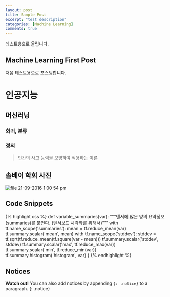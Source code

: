 ```yaml
---
layout: post
title: Sample Post
excerpt: "test description"
categories: [Machine Learning]
comments: true
---
```


테스트용으로 올립니다.

## Machine Learning First Post

처음 테스트용으로 포스팅합니다. 

# 인공지능

## 머신러닝

### 회귀, 분류


### 정의

> 인간의 사고 능력을 모방하여 적용하는 이론

## 솔베이 학회 사진
![file 21-09-2016 1 00 54 pm](https://user-images.githubusercontent.com/26396102/46000665-2de72680-c0e4-11e8-8c0f-86945855df21.jpeg)

## Code Snippets

{% highlight css %}
def variable_summaries(var):
    """텐서에 많은 양의 요약정보(summaries)를 붙인다. (텐서보드 시각화를 위해서)"""
    with tf.name_scope('summaries'):
      mean = tf.reduce_mean(var)
      tf.summary.scalar('mean', mean)
      with tf.name_scope('stddev'):
        stddev = tf.sqrt(tf.reduce_mean(tf.square(var - mean)))
      tf.summary.scalar('stddev', stddev)
      tf.summary.scalar('max', tf.reduce_max(var))
      tf.summary.scalar('min', tf.reduce_min(var))
      tf.summary.histogram('histogram', var)
}
{% endhighlight %}


## Notices

**Watch out!** You can also add notices by appending `{: .notice}` to a paragraph.
{: .notice}
